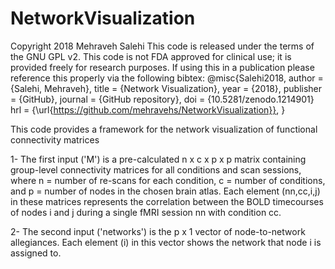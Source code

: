 # NetworkVisualization

Copyright 2018 Mehraveh Salehi
This code is released under the terms of the GNU GPL v2. This code
is not FDA approved for clinical use; it is provided
freely for research purposes. If using this in a publication
please reference this properly via the following bibtex:
@misc{Salehi2018,
  author = {Salehi, Mehraveh},
  title = {Network Visualization},
  year = {2018},
  publisher = {GitHub},
  journal = {GitHub repository},
  doi = {10.5281/zenodo.1214901}
  hrl = {\url{https://github.com/mehravehs/NetworkVisualization}},
}

This code provides a framework for the network visualization of functional connectivity matrices

1- The first input ('M') is a pre-calculated n x c x p x p matrix containing group-level connectivity matrices
   for all conditions and scan sessions, where n = number of re-scans for each condition, 
   c = number of conditions, and p = number of nodes in the chosen brain atlas.
   Each element (nn,cc,i,j) in these matrices represents the correlation between the BOLD timecourses
   of nodes i and j during a single fMRI session nn with condition cc. 

2- The second input ('networks') is the p x 1 vector of node-to-network allegiances. Each element (i) in this vector shows the network that node i is assigned to.



